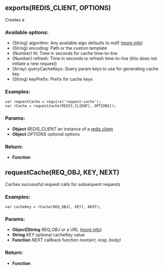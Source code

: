 

<!-- Start README.md -->

<!-- End README.md -->

<!-- Start index.js -->

## exports(REDIS_CLIENT, OPTIONS)

Creates a

### Available options:

 * {String} algorithm: Any available algo defaults to *md5* ([more info](https://nodejs.org/api/crypto.html#crypto_crypto_createhash_algorithm))
 * {String} encoding: Path or the custom template
 * {Number} ttl: Time in seconds for cache time-to-live
 * {Number} refresh: Time in seconds to refresh time-to-live (this does not initiate a new request)
 * {Array} queryCacheKeys: Query param keys to use for generating cache key
 * {String} keyPrefix: Prefix for cache keys

### Examples:

    var requestCache = require('request-cache');
    var rCache = requestCache(REDIS_CLIENT[, OPTIONS]);

### Params:

* **Object** *REDIS_CLIENT* an instance of a [redis client](https://github.com/mranney/node_redis)
* **Object** *OPTIONS* optional options

### Return:

* **Function** 

## requestCache(REQ_OBJ, KEY, NEXT)

Caches successful request calls for subsequent requests

### Examples:

    var cacheKey = rCache(REQ_OBJ[, KEY], NEXT);

### Params:

* **Object|String** *REQ_OBJ* or a URL ([more info](https://github.com/request/request#requestoptions-callback))
* **String** *KEY* optional cacheKey value
* **Function** *NEXT* callback function *next(err, resp, body)*

### Return:

* **Function** 

<!-- End index.js -->

